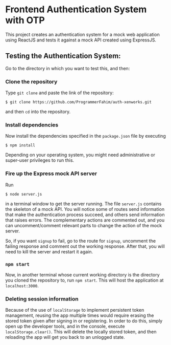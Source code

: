 # Frontend Authentication System with OTP

This project creates an authentication system for a mock web application using
ReactJS and tests it against a mock API created using ExpressJS.

## Testing the Authentication System:

Go to the directory in which you want to test this, and then:

### Clone the repository

Type `git clone` and paste the link of the repository:

```
$ git clone https://github.com/ProgrammerFahim/auth-xenworks.git
```

and then `cd` into the repository.

### Install dependencies

Now install the dependencies specified in the `package.json` file by executing

```
$ npm install
```

Depending on your operating system, you might need administrative or super-user
privileges to run this.

### Fire up the Express mock API server

Run 

```
$ node server.js
```

in a terminal window to get the server running. The file `server.js` contains the skeleton of
a mock API. You will notice some of routes send information that make the authentication
process succeed, and others send information that raises errors. The complementary actions are
commented out, and you can uncomment/comment relevant parts to change the action of the mock 
server. 

So, if you want `signup` to fail, go to the route for `signup`, uncomment the failing response
and comment out the working response. After that, you will need to kill the server and restart 
it again.

### `npm start`

Now, in another terminal whose current working directory is the directory you cloned the 
repository to, run `npm start`. This will host the application at `localhost:3000`.

### Deleting session information

Because of the use of `localStorage` to implement persistent token management, reusing the app
multiple times would require erasing the stored token given after signing in or registering. In
order to do this, simply open up the developer tools, and in the console, execute 
`localStorage.clear()`. This will delete the locally stored token, and then reloading the app
will get you back to an unlogged state.
